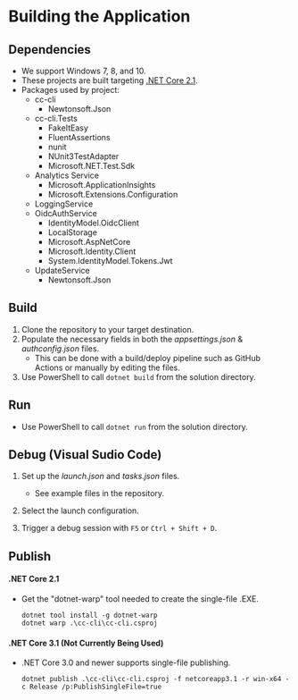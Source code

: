 # Building the Application

## Dependencies

- We support Windows 7, 8, and 10.
- These projects are built targeting [.NET Core 2.1](https://dotnet.microsoft.com/download/dotnet-core/2.1).
- Packages used by project:
     * cc-cli
          * Newtonsoft.Json
     * cc-cli.Tests
          * FakeItEasy
          * FluentAssertions
          * nunit
          * NUnit3TestAdapter
          * Microsoft.NET.Test.Sdk
     * Analytics Service
          * Microsoft.ApplicationInsights
          * Microsoft.Extensions.Configuration
     * LoggingService
     * OidcAuthService
          * IdentityModel.OidcClient
          * LocalStorage
          * Microsoft.AspNetCore
          * Microsoft.Identity.Client
          * System.IdentityModel.Tokens.Jwt
     * UpdateService
          * Newtonsoft.Json

## Build

1. Clone the repository to your target destination.
2. Populate the necessary fields in both the _appsettings.json_ & _authconfig.json_ files.
      * This can be done with a build/deploy pipeline such as GitHub Actions or manually by editing the files.
3. Use PowerShell to call `dotnet build` from the solution directory.

## Run
      
- Use PowerShell to call `dotnet run` from the solution directory.

## Debug (Visual Sudio Code)

1. Set up the _launch.json_ and _tasks.json_ files.

      * See example files in the repository.
2. Select the launch configuration.
3. Trigger a debug session with `F5` or `Ctrl + Shift + D`.

## Publish

#### .NET Core 2.1

- Get the "dotnet-warp" tool needed to create the single-file .EXE.

      dotnet tool install -g dotnet-warp 
      dotnet warp .\cc-cli\cc-cli.csproj

#### .NET Core 3.1 (Not Currently Being Used)

- .NET Core 3.0 and newer supports single-file publishing.

      dotnet publish .\cc-cli\cc-cli.csproj -f netcoreapp3.1 -r win-x64 -c Release /p:PublishSingleFile=true
